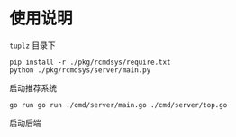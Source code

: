# 使用说明

 `tuplz` 目录下

```shell
pip install -r ./pkg/rcmdsys/require.txt
python ./pkg/rcmdsys/server/main.py
```

启动推荐系统



```shell
go run go run ./cmd/server/main.go ./cmd/server/top.go
```

启动后端



